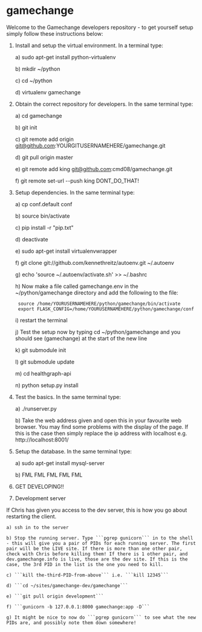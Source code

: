 gamechange
==========

Welcome to the Gamechange developers repository - to get yourself setup simply follow these instructions below:

1) Install and setup the virtual environment. In a terminal type:
	
	a) sudo apt-get install python-virtualenv

	b) mkdir ~/python

	c) cd ~/python

	d) virtualenv gamechange

2) Obtain the correct repository for developers. In the same terminal type:
	
	a) cd gamechange

	b) git init

	c) git remote add origin git@github.com:YOURGITUSERNAMEHERE/gamechange.git

	d) git pull origin master

	e) git remote add king git@github.com:cmd08/gamechange.git

	f) git remote set-url --push king DONT_DO_THAT!

3) Setup dependencies. In the same terminal type:
	
	a) cp conf.default conf

	b) source bin/activate

	c) pip install -r "pip.txt"

	d) deactivate

	e) sudo apt-get install virtualenvwrapper

	f) git clone git://github.com/kennethreitz/autoenv.git ~/.autoenv

	g) echo 'source ~/.autoenv/activate.sh' >> ~/.bashrc

	h) Now make a file called gamechange.env in the ~/python/gamechange directory and add the following to the file:

		source /home/YOURUSERNAMEHERE/python/gamechange/bin/activate
		export FLASK_CONFIG=/home/YOURUSERNAMEHERE/python/gamechange/conf

	i) restart the terminal

	j) Test the setup now by typing cd ~/python/gamechange and you should see (gamechange) at the start of the new line

	k) git submodule init

	l) git submodule update

	m) cd healthgraph-api

	n) python setup.py install

4) Test the basics. In the same terminal type:

	a) ./runserver.py

	b) Take the web address given and open this in your favourite web browser. You may find some problems with the display of the page. If this is the case then simply replace the ip address with localhost e.g. http://localhost:8001/

5) Setup the database. In the same terminal type:
	
	a) sudo apt-get install mysql-server

	b) FML FML FML FML FML

6) GET DEVELOPING!!

7) Development server

If Chris has given you access to the dev server, this is how you go about restarting the client.

	a) ssh in to the server
	
	b) Stop the running server. Type ```pgrep gunicorn``` in to the shell - this will give you a pair of PIDs for each running server. The first pair will be the LIVE site. If there is more than one other pair, check with Chris before killing them! If there is 1 other pair, and dev.gamechange.info is live, those are the dev site. If this is the case, the 3rd PID in the list is the one you need to kill.

	c) ```kill the-third-PID-from-above``` i.e. ```kill 12345```

	d) ```cd ~/sites/gamechange-dev/gamechange```

	e) ```git pull origin development```

	f) ```gunicorn -b 127.0.0.1:8000 gamechange:app -D```

	g) It might be nice to now do ```pgrep gunicorn``` to see what the new PIDs are, and possibly note them down somewhere!

